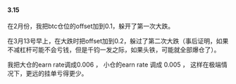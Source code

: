 #### 3.15

在2月份，我把btc仓位的offset加到0.1，躲开了第一次大跌。

在3月13号早上，在大跌时把offset加到0.2，躲过了第二次大跌（事后证明，如果不减杠杆可能不会亏钱，但是千钧一发之际，如果头铁，可能就全部爆仓了）。

我把大仓的earn rate调成0.006 ， 小仓的earn rate 调成 0.005 ， 这样在极端情况下，更远的挂单亏得更少。



